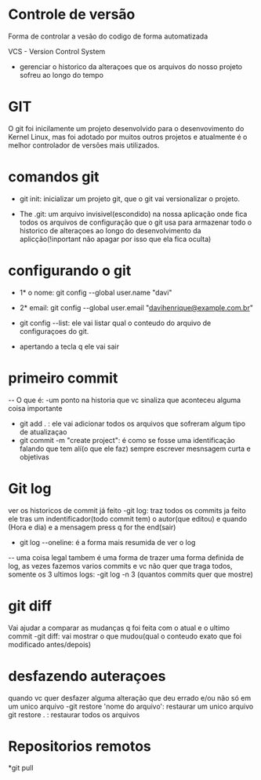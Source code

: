 # Controle de versão
Forma de controlar a vesão do codigo de forma automatizada

VCS - Version Control System
 - gerenciar o historico da alteraçoes que os arquivos do nosso projeto
 sofreu ao longo do tempo

 # GIT
  O git foi inicilamente um projeto desenvolvido para o desenvovimento
  do Kernel Linux, mas foi adotado por muitos outros projetos e atualmente
  é o melhor controlador de versões mais utilizados.

  # comandos git
  - git init: inicializar um projeto git, que o git vai versionalizar o projeto.
  
  - The .git: um arquivo invisivel(escondido) na nossa aplicação onde fica todos os
  arquivos de configuração que o git usa para armazenar todo o historico de alteraçoes ao longo
  do desenvolvimento da aplicção(!inportant não apagar por isso que ela fica oculta)

  # configurando o git 
  - 1* o nome: git config --global user.name "davi"
  - 2* email: git config --global user.email "davihenrique@example.com.br"

  - git config --list: ele vai listar qual o conteudo do arquivo de configuraçoes do git.
  - apertando a tecla q ele vai sair

  # primeiro commit 
  -- O que é:
  -um ponto na historia que vc sinaliza que aconteceu alguma coisa importante 
  - git add . : ele vai adicionar todos os arquivos que sofreram algum tipo de atualizaçao
  - git commit -m "create project": é como se fosse uma identificação falando que tem alí(o que ele faz)
  sempre escrever mesnsagem curta e objetivas
  
  # Git log
  ver os historicos de commit já feito 
  -git log: traz todos os commits ja feito
  ele tras um indentificador(todo commit tem)
  o autor(que editou)
  e quando (Hora e dia)
  e a mensagem
  press q for the end(sair)

  - git log --oneline: é a forma mais resumida de ver o log

  -- uma coisa legal tambem é uma forma de trazer uma forma definida de log,
  as vezes fazemos varios commits e vc não quer que traga todos, somente os 3 ultimos logs:
  -git log -n 3 (quantos commits quer que mostre)

 # git diff
 Vai ajudar a comparar as mudanças q foi feita com o atual e o ultimo commit
  -git diff: vai mostrar o que mudou(qual o conteudo exato que foi modificado antes/depois)

  # desfazendo auteraçoes
  quando vc quer desfazer alguma alteração que deu errado e/ou não só em um unico arquivo
  -git restore 'nome do arquivo': restaurar um unico arquivo
  git restore . : restaurar todos os arquivos

  # Repositorios remotos
  *git pull